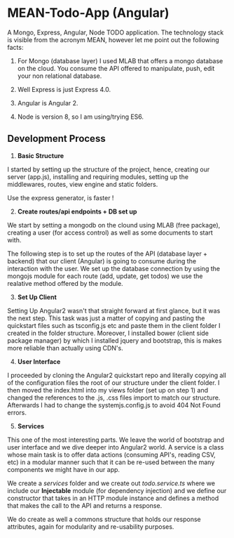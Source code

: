 # **MEAN-Todo-App (Angular)**

A Mongo, Express, Angular, Node TODO application. The technology stack is visible from the acronym MEAN, however let me point out the following facts:

1. For Mongo (database layer) I used MLAB that offers a mongo database on the cloud. You consume the API offered to manipulate, push, edit your non relational database.

2. Well Express is just Express 4.0.
3. Angular is Angular 2.
4. Node is version 8, so I am using/trying ES6.

## **Development Process**

1. **Basic Structure**

I started by setting up the structure of the project, hence, creating our server (app.js), installing and requiring modules, setting up the middlewares, routes, view engine and static folders.

Use the express generator, is faster !

2. **Create routes/api endpoints + DB set up**

We start by setting a mongodb on the clound using MLAB (free package), creating a user (for access control) as well as some documents to start with.

The following step is to set up the routes of the API (database layer + backend) that our client (Angular) is going to consume during the interaction with the user. We set up the database connection by using the mongojs module for each route (add, update, get todos) we use the realative method offered by the module.

3. **Set Up Client**

Setting Up Angular2 wasn't that straight forward at first glance, but it was the next step. This task was just a matter of copying and pasting the quickstart files such as tsconfig.js etc and paste them in the client folder I created in the folder structure. Moreover, I installed bower (client side package manager) by which I installed jquery and bootstrap, this is makes more reliable than actually using CDN's.

4. **User Interface**

I proceeded by cloning the Angular2 quickstart repo and literally copying all of the configuration files the root of our structure under the client folder. I then moved the index.html into my views folder (set up on step 1) and changed the references to the .js, .css files import to match our structure. Afterwards I had to change the systemjs.config.js to avoid 404 Not Found errors.

5. **Services**

This one of the most interesting parts. We leave the world of bootstrap and user interface and we dive deeper into Angular2 world. A service is a class whose main task is to offer data actions (consuming API's, reading CSV, etc) in a modular manner such that it can be re-used between the many components we might have in our app.

We create a *services* folder and we create out *todo.service.ts* where we include our **Injectable** module (for dependency injection) and we define our constructor that takes in an HTTP module instance and defines a method that makes the call to the API and returns a response.

We do create as well a commons structure that holds our response attributes, again for modularity and re-usability purposes.
